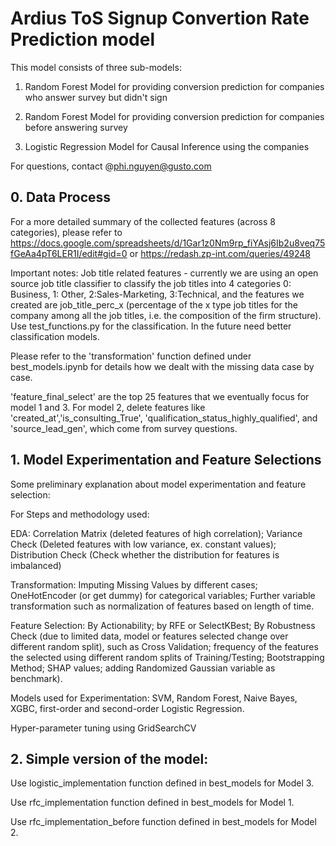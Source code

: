 # Ardius ToS Signup Convertion Rate Prediction model
This model consists of three sub-models: 

  1. Random Forest Model for providing conversion prediction for companies who answer survey but didn't sign
  
  2. Random Forest Model for providing conversion prediction for companies before answering survey
  
  3. Logistic Regression Model for Causal Inference using the companies 
  
For questions, contact @phi.nguyen@gusto.com
  
## 0. Data Process
For a more detailed summary of the collected features (across 8 categories), please refer to https://docs.google.com/spreadsheets/d/1Gar1z0Nm9rp_fiYAsj6Ib2u8veq75fGeAa4pT6LER1I/edit#gid=0 or https://redash.zp-int.com/queries/49248

Important notes: Job title related features - currently we are using an open source job title classifier to classify the job titles into 4 categories 0: Business, 1: Other, 2:Sales-Marketing, 3:Technical, and the features we created are job_title_perc_x (percentage of the x type job titles for the company among all the job titles, i.e. the composition of the firm structure). Use test_functions.py for the classification. In the future need better classification models. 

Please refer to the 'transformation' function defined under best_models.ipynb for details how we dealt with the missing data case by case. 

'feature_final_select' are the top 25 features that we eventually focus for model 1 and 3. For model 2, delete features like 'created_at','is_consulting_True', 'qualification_status_highly_qualified', and 'source_lead_gen', which come from survey questions. 

## 1. Model Experimentation and Feature Selections

Some preliminary explanation about model experimentation and feature selection:

For Steps and methodology used: 

EDA: Correlation Matrix (deleted features of high correlation); Variance Check (Deleted features with low variance, ex. constant values); Distribution Check (Check whether the distribution for features is imbalanced) 

Transformation: Imputing Missing Values by different cases; OneHotEncoder (or get dummy) for categorical variables; Further variable transformation such as normalization of features based on length of time. 

Feature Selection: By Actionability; by RFE or SelectKBest; By Robustness Check (due to limited data, model or features selected change over different random split), such as Cross Validation; frequency of the features the selected using different random splits of Training/Testing; Bootstrapping Method; SHAP values; adding Randomized Gaussian variable as benchmark). 

Models used for Experimentation: SVM, Random Forest, Naive Bayes, XGBC, first-order and second-order Logistic Regression. 

Hyper-parameter tuning using GridSearchCV

## 2. Simple version of the model: 

Use logistic_implementation function defined in best_models for Model 3. 

Use rfc_implementation function defined in best_models for Model 1. 

Use rfc_implementation_before function defined in best_models for Model 2. 
  
  
